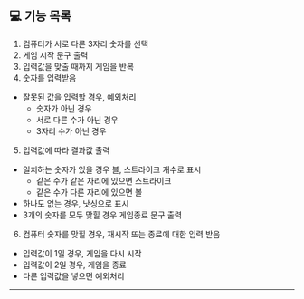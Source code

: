 ## 💻 기능 목록
1. 컴퓨터가 서로 다른 3자리 숫자를 선택
2. 게임 시작 문구 출력
3. 입력값을 맞출 때까지 게임을 반복
4. 숫자를 입력받음
+ 잘못된 값을 입력할 경우, 예외처리
  + 숫자가 아닌 경우
  + 서로 다른 수가 아닌 경우
  + 3자리 수가 아닌 경우
5. 입력값에 따라 결과값 출력
+ 일치하는 숫자가 있을 경우 볼, 스트라이크 개수로 표시
  + 같은 수가 같은 자리에 있으면 스트라이크
  + 같은 수가 다른 자리에 있으면 볼
+ 하나도 없는 경우, 낫싱으로 표시
+ 3개의 숫자를 모두 맞힐 경우 게임종료 문구 출력
6. 컴퓨터 숫자를 맞힐 경우, 재시작 또는 종료에 대한 입력 받음
+ 입력값이 1일 경우, 게임을 다시 시작
+ 입력값이 2일 경우, 게임을 종료
+ 다른 입력값을 넣으면 예외처리
---